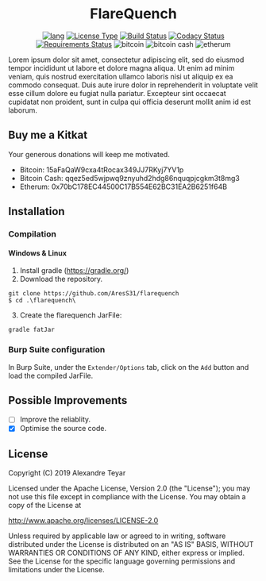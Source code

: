 <p align="center">
  <h1 align="center">FlareQuench</h1>
  <p align="center">
      <a href="https://www.java.com"><img alt="lang" src="https://img.shields.io/badge/lang-Java-blue.svg" alt="Language Type"></a>
      <a href="https://opensource.org/licenses/Apache-2.0"><img src="https://img.shields.io/badge/license-Apache%202.0-red.svg" alt="License Type"></a>
      <a href="https://travis-ci.com/AresS31/flarequench"><img src="https://travis-ci.com/AresS31/flarequench.svg?branch=master" alt="Build Status"></a>
      <a href="https://www.codacy.com/manual/AresS31/flarequench?utm_source=github.com&amp;utm_medium=referral&amp;utm_content=AresS31/flarequench&amp;utm_campaign=Badge_Grade"><img src="https://api.codacy.com/project/badge/Grade/215a78f224944b58b0805ad2dee266fa" alt="Codacy Status"></a>
      <a href="https://requires.io/github/AresS31/flarequench/requirements/?branch=master"><img src="https://requires.io/github/AresS31/flarequench/requirements.svg?branch=master" alt="Requirements Status"></a>
      <img alt="bitcoin" src="https://img.shields.io/badge/bitcoin-15aFaQaW9cxa4tRocax349JJ7RKyj7YV1p-yellow.svg"  alt="Bitcon Wallet">
      <img alt="bitcoin cash" src="https://img.shields.io/badge/bitcoin%20cash-qqez5ed5wjpwq9znyuhd2hdg86nquqpjcgkm3t8mg3-yellow.svg" alt="Bitcon Cash Wallet">
      <img alt="etherum" src="https://img.shields.io/badge/etherum-0x70bC178EC44500C17B554E62BC31EA2B6251f64B-yellow.svg" alt="Ethereum Wallet">
  </p>
</p>

Lorem ipsum dolor sit amet, consectetur adipiscing elit, sed do eiusmod tempor incididunt ut labore et dolore magna aliqua. Ut enim ad minim veniam, quis nostrud exercitation ullamco laboris nisi ut aliquip ex ea commodo consequat. Duis aute irure dolor in reprehenderit in voluptate velit esse cillum dolore eu fugiat nulla pariatur. Excepteur sint occaecat cupidatat non proident, sunt in culpa qui officia deserunt mollit anim id est laborum.

## Buy me a Kitkat
Your generous donations will keep me motivated.
*   Bitcoin: 15aFaQaW9cxa4tRocax349JJ7RKyj7YV1p
*   Bitcoin Cash: qqez5ed5wjpwq9znyuhd2hdg86nquqpjcgkm3t8mg3
*   Etherum: 0x70bC178EC44500C17B554E62BC31EA2B6251f64B

## Installation
### Compilation
#### Windows & Linux
1.  Install gradle (<https://gradle.org/>)
2.  Download the repository.
```console
git clone https://github.com/AresS31/flarequench
$ cd .\flarequench\
```
3.  Create the flarequench JarFile:
```console
gradle fatJar
```

### Burp Suite configuration
In Burp Suite, under the `Extender/Options` tab, click on the `Add` button and load the compiled JarFile. 

## Possible Improvements
*   [ ] Improve the reliablity.
*   [x] Optimise the source code.

## License
Copyright (C) 2019 Alexandre Teyar

Licensed under the Apache License, Version 2.0 (the "License");
you may not use this file except in compliance with the License.
You may obtain a copy of the License at

<http://www.apache.org/licenses/LICENSE-2.0>

Unless required by applicable law or agreed to in writing, software
distributed under the License is distributed on an "AS IS" BASIS,
WITHOUT WARRANTIES OR CONDITIONS OF ANY KIND, either express or implied.
See the License for the specific language governing permissions and
limitations under the License.
